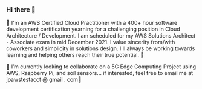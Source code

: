 ### Hi there 👋

🔭 I'm an AWS Certified Cloud Practitioner with a 400+ hour software development certification yearning for a challenging position in Cloud Architecture / Development. I am scheduled for my AWS Solutions Architect - Associate exam in mid December 2021. I value sincerity from/with coworkers and simplicity in solutions design. I'll always be working towards learning and helping others reach their true potential. 🔭

🌱 I’m currently looking to collaborate on a 5G Edge Computing Project using AWS, Raspberry Pi, and soil sensors... if interested, feel free to email me at jpawstestacct @ gmail . com🌱
     
<!--
**j9311/j9311** is a ✨ _special_ ✨ repository because its `README.md` (this file) appears on your GitHub profile.

Here are some ideas to get you started:

- 🔭 I’m currently working on ...
- 🌱 I’m currently learning ...
- 👯 I’m looking to collaborate on ...
- 🤔 I’m looking for help with ...
- 💬 Ask me about ...
- 📫 How to reach me: ...
- 😄 Pronouns: ...
- ⚡ Fun fact: ...
-->
